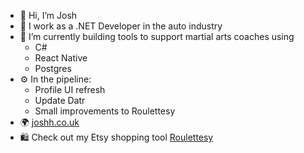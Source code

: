 - 👋 Hi, I’m Josh
- 🚗 I work as a .NET Developer in the auto industry
- 🥋 I’m currently building tools to support martial arts coaches using
  - C#
  - React Native
  - Postgres
- ⚙ In the pipeline:
  - Profile UI refresh
  - Update Datr
  - Small improvements to Roulettesy
- 🌍 [joshh.co.uk](https://www.joshh.co.uk)
- 🛍 Check out my Etsy shopping tool [Roulettesy](https://roulettesy.netlify.app/)
<!---
StalaK/StalaK is a ✨ special ✨ repository because its `README.md` (this file) appears on your GitHub profile.
You can click the Preview link to take a look at your changes.
--->
